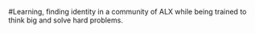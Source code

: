 #Learning, finding identity in a community of ALX while being trained to think big and solve hard problems.
